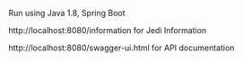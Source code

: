 Run using Java 1.8, Spring Boot

http://localhost:8080/information for Jedi Information

http://localhost:8080/swagger-ui.html for API documentation
